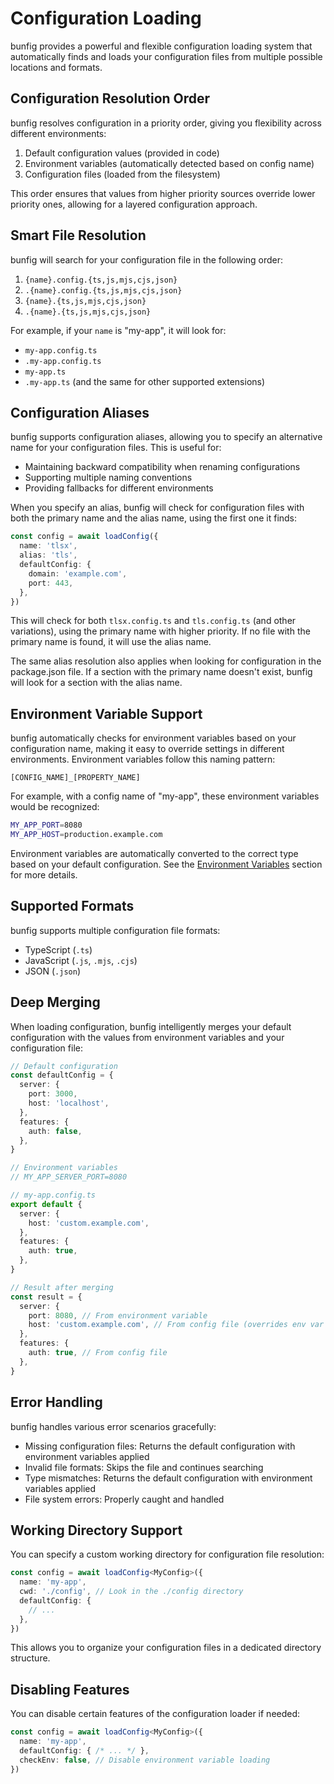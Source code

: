 # Configuration Loading

bunfig provides a powerful and flexible configuration loading system that automatically finds and loads your configuration files from multiple possible locations and formats.

## Configuration Resolution Order

bunfig resolves configuration in a priority order, giving you flexibility across different environments:

1. Default configuration values (provided in code)
2. Environment variables (automatically detected based on config name)
3. Configuration files (loaded from the filesystem)

This order ensures that values from higher priority sources override lower priority ones, allowing for a layered configuration approach.

## Smart File Resolution

bunfig will search for your configuration file in the following order:

1. `{name}.config.{ts,js,mjs,cjs,json}`
2. `.{name}.config.{ts,js,mjs,cjs,json}`
3. `{name}.{ts,js,mjs,cjs,json}`
4. `.{name}.{ts,js,mjs,cjs,json}`

For example, if your `name` is "my-app", it will look for:

- `my-app.config.ts`
- `.my-app.config.ts`
- `my-app.ts`
- `.my-app.ts`
(and the same for other supported extensions)

## Configuration Aliases

bunfig supports configuration aliases, allowing you to specify an alternative name for your configuration files. This is useful for:

- Maintaining backward compatibility when renaming configurations
- Supporting multiple naming conventions
- Providing fallbacks for different environments

When you specify an alias, bunfig will check for configuration files with both the primary name and the alias name, using the first one it finds:

```ts
const config = await loadConfig({
  name: 'tlsx',
  alias: 'tls',
  defaultConfig: {
    domain: 'example.com',
    port: 443,
  },
})
```

This will check for both `tlsx.config.ts` and `tls.config.ts` (and other variations), using the primary name with higher priority. If no file with the primary name is found, it will use the alias name.

The same alias resolution also applies when looking for configuration in the package.json file. If a section with the primary name doesn't exist, bunfig will look for a section with the alias name.

## Environment Variable Support

bunfig automatically checks for environment variables based on your configuration name, making it easy to override settings in different environments. Environment variables follow this naming pattern:

```
[CONFIG_NAME]_[PROPERTY_NAME]
```

For example, with a config name of "my-app", these environment variables would be recognized:

```bash
MY_APP_PORT=8080
MY_APP_HOST=production.example.com
```

Environment variables are automatically converted to the correct type based on your default configuration. See the [Environment Variables](./environment-variables.md) section for more details.

## Supported Formats

bunfig supports multiple configuration file formats:

- TypeScript (`.ts`)
- JavaScript (`.js`, `.mjs`, `.cjs`)
- JSON (`.json`)

## Deep Merging

When loading configuration, bunfig intelligently merges your default configuration with the values from environment variables and your configuration file:

```ts
// Default configuration
const defaultConfig = {
  server: {
    port: 3000,
    host: 'localhost',
  },
  features: {
    auth: false,
  },
}

// Environment variables
// MY_APP_SERVER_PORT=8080

// my-app.config.ts
export default {
  server: {
    host: 'custom.example.com',
  },
  features: {
    auth: true,
  },
}

// Result after merging
const result = {
  server: {
    port: 8080, // From environment variable
    host: 'custom.example.com', // From config file (overrides env var if set)
  },
  features: {
    auth: true, // From config file
  },
}
```

## Error Handling

bunfig handles various error scenarios gracefully:

- Missing configuration files: Returns the default configuration with environment variables applied
- Invalid file formats: Skips the file and continues searching
- Type mismatches: Returns the default configuration with environment variables applied
- File system errors: Properly caught and handled

## Working Directory Support

You can specify a custom working directory for configuration file resolution:

```ts
const config = await loadConfig<MyConfig>({
  name: 'my-app',
  cwd: './config', // Look in the ./config directory
  defaultConfig: {
    // ...
  },
})
```

This allows you to organize your configuration files in a dedicated directory structure.

## Disabling Features

You can disable certain features of the configuration loader if needed:

```ts
const config = await loadConfig<MyConfig>({
  name: 'my-app',
  defaultConfig: { /* ... */ },
  checkEnv: false, // Disable environment variable loading
})
```
